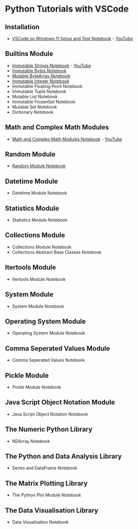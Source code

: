 # Python Tutorials with VSCode

## Installation

* [VSCode on Windows 11 Setup and Test Notebook](./installation_windows) - [YouTube](https://www.youtube.com/watch?v=5WSx5MCZ5w4)

## Builtins Module

* [Immutable Strings Notebook](./builtins_module_str) - [YouTube](https://www.youtube.com/watch?v=RbcmotjzMO)
* [Immutable Bytes Notebook](./builtins_module_bytes)
* [Mutable ByteArray Notebook](./builtins_module_bytearray)
* [Immutable Integer Notebook](./builtins_module_int)
* Immutable Floating Point Notebook
* Immutable Tuple Notebook
* Mutable List Notebook
* Immutable FrozenSet Notebook
* Mutable Set Notebook
* Dictionary Notebook

## Math and Complex Math Modules

* [Math and Complex Math Modules Notebook](./math_module) - [YouTube](https://www.youtube.com/watch?v=lUUWlRSQt9s)

## Random Module

* [Random Module Notebook](./random_module)

## Datetime Module

* Datetime Module Notebook

## Statistics Module

* Statistics Module Notebook

## Collections Module

* Collections Module Notebook
* Collections Abstract Base Classes Notebook

## Itertools Module

* Itertools Module Notebook

## System Module

* System Module Notebook

## Operating System Module

* Operating System Module Notebook

## Comma Seperated Values Module

* Comma Seperated Values Notebook

## Pickle Module

* Pickle Module Notebook

## Java Script Object Notation Module

* Java Script Object Notation Notebook

## The Numeric Python Library

* NDArray Notebook

## The Python and Data Analysis Library

* Series and DataFrame Notebook

## The Matrix Plotting Library

* The Python Plot Module Notebook

## The Data Visualisation Library

* Data Visualisation Notebook
